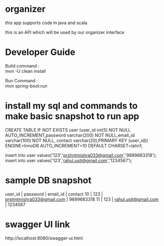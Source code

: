# organizer

this app supports code in java and scala

this is an API which will be used by our organizer interface

# Developer Guide

Build command :  
mvn -U clean install

Run Command :  
mvn spring-boot:run

# install my sql and commands to make basic snapshot to run app

CREATE TABLE IF NOT EXISTS user (user_id int(5) NOT NULL AUTO_INCREMENT,password varchar(200) NOT NULL,email_id varchar(100) NOT NULL, contact varchar(20),PRIMARY KEY (user_id)) ENGINE=InnoDB AUTO_INCREMENT=10 DEFAULT CHARSET=latin1;

insert into user values('123','prshntmishra033@gmail.com','9899683318');
insert into user values('123','rahul.usit@gmail.com','1234567');

# sample DB snapshot

user_id | password | email_id | contact
10 | 123 | prshntmishra033@gmail.com | 9899683318
11 | 123 | rahul.usit@gmail.com | 1234567

# swagger UI link

http://localhost:8080/swagger-ui.html
